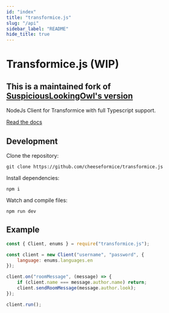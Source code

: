 ```yaml
---
id: "index"
title: "transformice.js"
slug: "/api"
sidebar_label: "README"
hide_title: true
---
```


# Transformice.js (WIP)

## This is a maintained fork of [SuspiciousLookingOwl's version](https://github.com/SuspiciousLookingOwl/transformice.js)

NodeJs Client for Transformice with full Typescript support.

[Read the docs](https://transformice-js.netlify.app/docs/) 

## Development

Clone the repository:

```
git clone https://github.com/cheeseformice/transformice.js
```

Install dependencies:

```
npm i
```

Watch and compile files:

```
npm run dev
```

## Example

```js
const { Client, enums } = require("transformice.js");

const client = new Client("username", "password", {
	language: enums.languages.en
});

client.on("roomMessage", (message) => {
	if (client.name === message.author.name) return;
	client.sendRoomMessage(message.author.look);
});

client.run();
```
